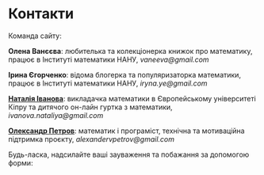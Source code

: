 # Контакти

Команда сайту:   
  
**Олена Ванєєва**: любителька та колекціонерка книжок про математику,  працює в Інституті математики НАНУ, _vaneeva@gmail.com_

**Ірина Єгорченко**: відома блогерка та популяризаторка математики,  працює в Інституті математики НАНУ, _iryna.ye@gmail.com_  
  
[**Наталія Іванова**](https://www.facebook.com/nataliya.ivanova.1238):  викладачка математики в Європейському університеті Кіпру та дитячого он-лайн гуртка з математики, _ivanova.nataliya@gmail.com_  
  
[**Олександр Петров**](https://www.facebook.com/alexandervpetrov): математик і програміст, технічна та мотиваційна підтримка проєкту, _alexandervpetrov@gmail.com_ 

Будь-ласка, надсилайте ваші зауваження та побажання за допомогою форми:

